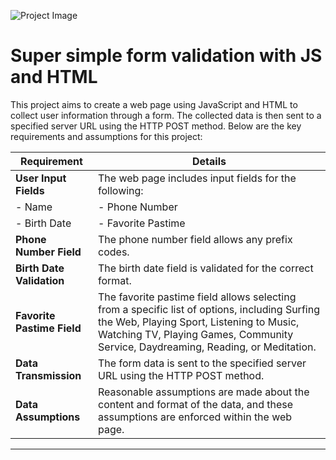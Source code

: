 ![Project Image](https://qph.cf2.quoracdn.net/main-qimg-394e30b96694abd4c36eb0f18d52aa72)

# Super simple form validation with JS and HTML

This project aims to create a web page using JavaScript and HTML to collect user information through a form. The collected data is then sent to a specified server URL using the HTTP POST method. Below are the key requirements and assumptions for this project:

| Requirement                                                | Details                                                     |
| ---------------------------------------------------------- | ----------------------------------------------------------- |
| **User Input Fields**                                     | The web page includes input fields for the following:      |
| - Name                                                    | - Phone Number                                               |
| - Birth Date                                              | - Favorite Pastime                                          |
| **Phone Number Field**                                    | The phone number field allows any prefix codes.            |
| **Birth Date Validation**                                  | The birth date field is validated for the correct format.   |
| **Favorite Pastime Field**                                | The favorite pastime field allows selecting from a specific list of options, including Surfing the Web, Playing Sport, Listening to Music, Watching TV, Playing Games, Community Service, Daydreaming, Reading, or Meditation. |
| **Data Transmission**                                      | The form data is sent to the specified server URL using the HTTP POST method. |
| **Data Assumptions**                                       | Reasonable assumptions are made about the content and format of the data, and these assumptions are enforced within the web page. |

---
